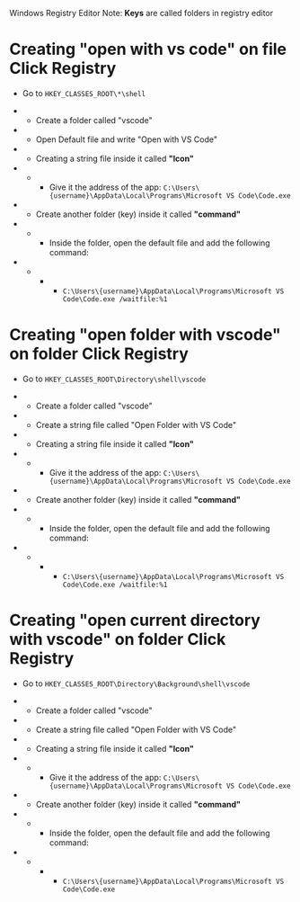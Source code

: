Windows Registry Editor 
Note: **Keys** are called folders in registry editor

# Creating "open with vs code" on file Click Registry
- Go to `HKEY_CLASSES_ROOT\*\shell`
- - Create a folder called "vscode"
- - Open Default file and write "Open with VS Code"
- - Creating a string file inside it called **"Icon"**
- - - Give it the address of the app: `C:\Users\{username}\AppData\Local\Programs\Microsoft VS Code\Code.exe`

- - Create another folder (key) inside it called **"command"**
- - - Inside the folder, open the default file and add the following command: 
- - - - `C:\Users\{username}\AppData\Local\Programs\Microsoft VS Code\Code.exe /waitfile:%1`

# Creating "open folder with vscode" on folder Click Registry
- Go to `HKEY_CLASSES_ROOT\Directory\shell\vscode`
- - Create a folder called "vscode"
- - Create a string file called "Open Folder with VS Code"
- - Creating a string file inside it called **"Icon"**
- - - Give it the address of the app: `C:\Users\{username}\AppData\Local\Programs\Microsoft VS Code\Code.exe`

- - Create another folder (key) inside it called **"command"**
- - - Inside the folder, open the default file and add the following command: 
- - - - `C:\Users\{username}\AppData\Local\Programs\Microsoft VS Code\Code.exe /waitfile:%1`

# Creating "open current directory with vscode" on folder Click Registry
- Go to `HKEY_CLASSES_ROOT\Directory\Background\shell\vscode`
- - Create a folder called "vscode"
- - Create a string file called "Open Folder with VS Code"
- - Creating a string file inside it called **"Icon"**
- - - Give it the address of the app: `C:\Users\{username}\AppData\Local\Programs\Microsoft VS Code\Code.exe`

- - Create another folder (key) inside it called **"command"**
- - - Inside the folder, open the default file and add the following command: 
- - - - `C:\Users\{username}\AppData\Local\Programs\Microsoft VS Code\Code.exe`

